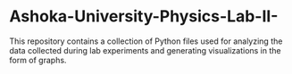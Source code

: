 # Ashoka-University-Physics-Lab-II-
This repository contains a collection of Python files used for analyzing the data collected during lab experiments and generating visualizations in the form of graphs. 
